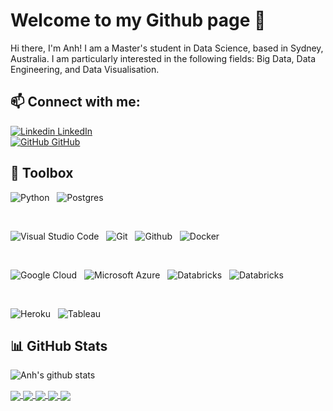 # Welcome to my Github page 👋
Hi there, I'm Anh! I am a Master's student in Data Science, based in Sydney, Australia. I am particularly interested in the following fields: Big Data, Data Engineering, and Data Visualisation. 

## 📫 Connect with me:
[![Linkedin](https://i.stack.imgur.com/gVE0j.png) LinkedIn](https://www.linkedin.com/in/levungocanh/)
</br>
[![GitHub](https://i.stack.imgur.com/tskMh.png) GitHub](https://github.com/anhlevn149/)

## 🧰 Toolbox

![Python](https://img.shields.io/badge/Code-Python-3776AB?style=flat&logo=python&color=306998&logoColor=FFD43B)
&nbsp;
![Postgres](https://img.shields.io/badge/Code-Postgres-%23316192.svg?style=flat&logo=postgresql&color=0064a5)
&nbsp;

</br>

![Visual Studio Code](https://img.shields.io/badge/Tool-Visual%20Studio%20Code-0078d7.svg?style=flat&logo=visual-studio-code&color=0078d7&logoColor=0078d7)
&nbsp;
![Git](https://img.shields.io/badge/Tool-Git-%23F05033.svg?style=flat&logo=git&color=F05032)
&nbsp;
![Github](https://img.shields.io/badge/Tool-Github-%23F05033.svg?style=flat&logo=github&color=333333)
&nbsp;
![Docker](https://img.shields.io/badge/Tool-Docker-%230db7ed.svg?style=flat&logo=docker&color=0db7ed&logoColor=0db7ed)
&nbsp;

</br>

![Google Cloud](https://img.shields.io/badge/Cloud-GoogleCloud-%234285F4.svg?style=flat&logo=google-cloud&color=4285F4&logoColor=white)
&nbsp;
![Microsoft Azure](https://img.shields.io/badge/Cloud-microsoft%20azure-0089D6?style=flat&logo=microsoft-azure&logoColor=white)
&nbsp;
![Databricks](https://img.shields.io/badge/ETL-Databricks-FF3621?style=flat&logo=Databricks&logoColor=white)
&nbsp;
![Databricks](https://img.shields.io/badge/ETL-dbt-FF694B?style=flate&logo=dbt&logoColor=white)
&nbsp;

</br>

![Heroku](https://img.shields.io/badge/App-Heroku-430098?style=flate&logo=heroku&logoColor=white)
&nbsp;
![Tableau](https://img.shields.io/badge/Dataviz-Tableau-E97627?style=flat&logo=Tableau&logoColor=white)

## 📊 GitHub Stats 

![Anh's github stats](https://github-readme-stats-git-masterrstaa-rickstaa.vercel.app/api?username=anhlevn149&show_icons=true&theme=tokyonight&hide=contribs,prs,issues)

<a href="https://github.com/anhlevn149/Sydney-airbnb-dbt">
  <!-- Change the `github-readme-stats.anuraghazra1.vercel.app` to `github-readme-stats.vercel.app`  -->
  <img align="center" src="https://github-readme-stats.anuraghazra1.vercel.app/api/pin/?username=anhlevn149&repo=Sydney-airbnb-dbt&theme=radical" />

<a href="https://github.com/anhlevn149/Retailer-Sales-Prediction-and-Forecasting">
  <!-- Change the `github-readme-stats.anuraghazra1.vercel.app` to `github-readme-stats.vercel.app`  -->
  <img align="center" src="https://github-readme-stats.anuraghazra1.vercel.app/api/pin/?username=anhlevn149&repo=Retailer-Sales-Prediction-and-Forecasting&theme=merko" />
  
<a href="https://github.com/anhlevn149/API-Sales-Prediction-Heroku">
  <!-- Change the `github-readme-stats.anuraghazra1.vercel.app` to `github-readme-stats.vercel.app`  -->
  <img align="center" src="https://github-readme-stats.anuraghazra1.vercel.app/api/pin/?username=anhlevn149&repo=API-Sales-Prediction-Heroku&theme=merko" />

<a href="https://github.com/anhlevn149/API-Sales-Forecast-Heroku">
  <!-- Change the `github-readme-stats.anuraghazra1.vercel.app` to `github-readme-stats.vercel.app`  -->
  <img align="center" src="https://github-readme-stats.anuraghazra1.vercel.app/api/pin/?username=anhlevn149&repo=API-Sales-Forecast-Heroku&theme=merko" />

<a href="https://github.com/anhlevn149/NBA-Draft-Kaggle-Competition">
  <!-- Change the `github-readme-stats.anuraghazra1.vercel.app` to `github-readme-stats.vercel.app`  -->
  <img align="center" src="https://github-readme-stats.anuraghazra1.vercel.app/api/pin/?username=anhlevn149&repo=NBA-Draft-Kaggle-Competition&theme=cobalt" />
  
<!--
**anhlevn149/anhlevn149** is a ✨ _special_ ✨ repository because its `README.md` (this file) appears on your GitHub profile.

Here are some ideas to get you started:

- 🔭 I’m currently working on ...
- 🌱 I’m currently learning ...
- 👯 I’m looking to collaborate on ...
- 🤔 I’m looking for help with ...
- 💬 Ask me about ...
- 📫 How to reach me: ...
- 😄 Pronouns: ...
- ⚡ Fun fact: ...
-->
